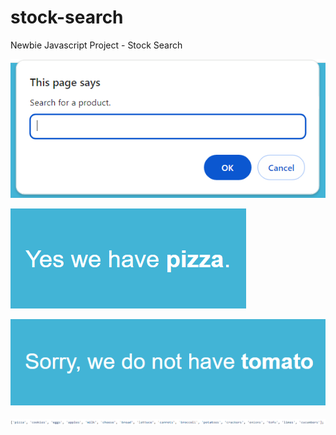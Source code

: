 # stock-search
Newbie Javascript Project - Stock Search

![ALT](screen1.png)

![ALT](screen2.png)

![ALT](screen3.png)

![ALT](screen4.png)
